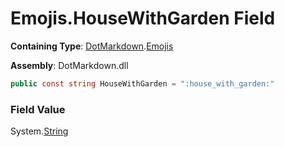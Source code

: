 # Emojis\.HouseWithGarden Field

**Containing Type**: [DotMarkdown](../../README.md)\.[Emojis](../README.md)

**Assembly**: DotMarkdown\.dll

```csharp
public const string HouseWithGarden = ":house_with_garden:"
```

### Field Value

System\.[String](https://docs.microsoft.com/en-us/dotnet/api/system.string)